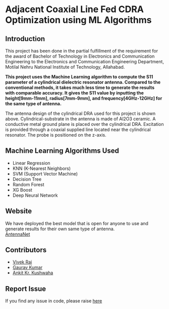 # Adjacent Coaxial Line Fed CDRA Optimization using ML Algorithms

## Introduction
This project has been done in the partial fulfillment of the requirement for the award of Bachelor of Technology in Electronics and Communication Engineering to the Electronics and Communication Engineering Department, Motilal Nehru National Institute of Technology, Allahabad.

<b>This project uses the Machine Learning algorithm to compute the S11 parameter of a cylindrical dielectric resonator antenna. Compared to the conventional methods, it takes much less time to generate the results with comparable accuracy. It gives the S11 value by inputting the height[9mm-11mm], radius[7mm-9mm], and frequency[4GHz-12GHz] for the same type of antenna.</b>

The antenna design of the cylindrical DRA used for this project is shown above. Cylindrical-substrate in the antenna is made of Al2O3 ceramic. A conductive metal ground plane is placed over the cylindrical DRA. Excitation is provided through a coaxial supplied line located near the cylindrical resonator. The probe is positioned on the z-axis.

## Machine Learning Algorithms Used
- Linear Regression
- KNN (K-Nearest Neighbors)
- SVM (Support Vector Machine)
- Decision Tree
- Random Forest
- XG Boost
- Deep Neural Network

## Website
We have deployed the best model that is open for anyone to use and generate results for their own same type of antenna. </br>
[AntennaNet](https://antenna-net.herokuapp.com/)

## Contributors
- [Vivek Rai](https://github.com/Blazer-007)
- [Gaurav Kumar](https://github.com/gauravk268)
- [Ankit Kr. Kushwaha](https://github.com/ankitenf)

## Report Issue
If you find any issue in code, please raise [here](https://github.com/gauravk268/AntennaNet/issues)
